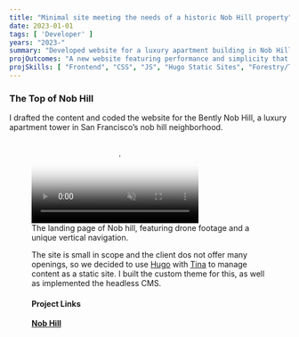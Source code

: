 ```yaml
---
title: "Minimal site meeting the needs of a historic Nob Hill property"
date: 2023-01-01
tags: [ 'Developer' ]
years: "2023-"
summary: "Developed website for a luxury apartment building in Nob Hill, San francisco"
projOutcomes: "A new website featuring performance and simplicity that enhances design for an apartment tower in San francisco’s Nob Hill neighborhood."
projSkills: [ "Frontend", "CSS", "JS", "Hugo Static Sites", "Forestry/Tina", "UX" ]
---
```


### The Top of Nob Hill

I drafted the content and coded the website for the Bently Nob Hill, a luxury apartment tower in San Francisco&rsquo;s nob hill neighborhood. 

<figure>
<video autoplay loop muted playsinline poster="/nob-hill-cover.webp">
  <source src="/nob-hill.mp4" type="video/mp4">
</video>
<figcaption>The landing page of Nob hill, featuring drone footage and a unique vertical navigation.</figcaption>


The site is small in scope and the client dos not offer many openings, so we decided to use [Hugo](https://gohugo.io/) with [Tina](https://tina.io/docs/) to manage content as a static site. I built the custom theme for this, as well as implemented the headless CMS. 

#### Project Links

**[Nob Hill](https://www.bentlynobhill.com/)**